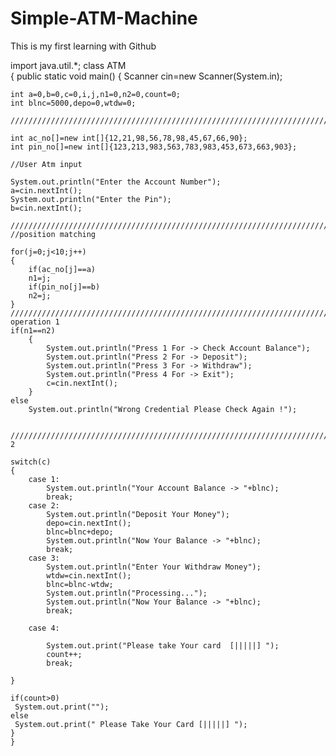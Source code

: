 # Simple-ATM-Machine
This is my first learning with Github

import java.util.*;
class ATM   
{
    public static void  main()
    {
    Scanner cin=new Scanner(System.in);
    
    int a=0,b=0,c=0,i,j,n1=0,n2=0,count=0;
    int blnc=5000,depo=0,wtdw=0;
    
    /////////////////////////////////////////////////////////////////////////////Database
    
    int ac_no[]=new int[]{12,21,98,56,78,98,45,67,66,90};
    int pin_no[]=new int[]{123,213,983,563,783,983,453,673,663,903};
    
    //User Atm input
    
    System.out.println("Enter the Account Number");
    a=cin.nextInt();
    System.out.println("Enter the Pin");
    b=cin.nextInt();
    
    ///////////////////////////////////////////////////////////////////////// //position matching
    
    for(j=0;j<10;j++)
    {
        if(ac_no[j]==a)        
        n1=j;
        if(pin_no[j]==b)
        n2=j;
    }
    ////////////////////////////////////////////////////////////////////////////// operation 1
    if(n1==n2) 
        {
            System.out.println("Press 1 For -> Check Account Balance");
            System.out.println("Press 2 For -> Deposit");
            System.out.println("Press 3 For -> Withdraw");
            System.out.println("Press 4 For -> Exit");
            c=cin.nextInt();
        }
    else
        System.out.println("Wrong Credential Please Check Again !");
        
        
    ////////////////////////////////////////////////////////////////////////////////operation 2  
    
    switch(c)
    {
        case 1:
            System.out.println("Your Account Balance -> "+blnc);
            break;
        case 2:
            System.out.println("Deposit Your Money");
            depo=cin.nextInt();
            blnc=blnc+depo;
            System.out.println("Now Your Balance -> "+blnc);
            break;
        case 3:
            System.out.println("Enter Your Withdraw Money");
            wtdw=cin.nextInt();
            blnc=blnc-wtdw;
            System.out.println("Processing...");
            System.out.println("Now Your Balance -> "+blnc);
            break;
           
        case 4:
        
            System.out.print("Please take Your card  [|||||] ");
            count++;
            break;
        
    }
    
    if(count>0)
     System.out.print("");   
    else
     System.out.print(" Please Take Your Card [|||||] ");
    }
    }        



        
